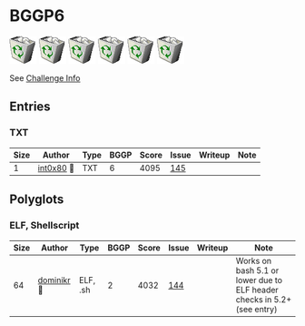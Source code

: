 # BGGP6

![](assets/recycle_bin_full-4.png) ![](assets/recycle_bin_full-4.png) ![](assets/recycle_bin_full-4.png) ![](assets/recycle_bin_full-4.png) ![](assets/recycle_bin_full-4.png) ![](assets/recycle_bin_full-4.png) 

See [Challenge Info](6.md)


## Entries

### TXT

| Size | Author | Type | BGGP | Score | Issue | Writeup | Note |
|------|--------|------|------|-------|-------|---------|------|
| 1    | [int0x80](entries/int0x80/int0x80.txt.md) 👑 | TXT | 6 | 4095 | [145](https://github.com/binarygolf/BGGP/issues/145) | | |


## Polyglots

### ELF, Shellscript

| Size | Author | Type | BGGP | Score | Issue | Writeup | Note |
|------|--------|------|------|-------|-------|---------|------|
| 64   | [dominikr](entries/dominikr/dominikr.elf-sh.md) 👑 | ELF, .sh | 2 | 4032 | [144](https://github.com/binarygolf/BGGP/issues/144) | | Works on bash 5.1 or lower due to ELF header checks in 5.2+ (see entry) |
